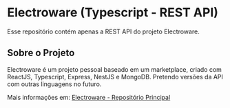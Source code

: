 # Electroware (Typescript - REST API)

Esse repositório contém apenas a REST API do projeto Electroware.

## Sobre o Projeto

Electroware é um projeto pessoal baseado em um marketplace, criado com ReactJS, Typescript, Express, NestJS e MongoDB. Pretendo versões da API com outras linguagens no futuro.

Mais informações em: [Electroware - Repositório Principal](https://github.com/luc-silva/electroware)
